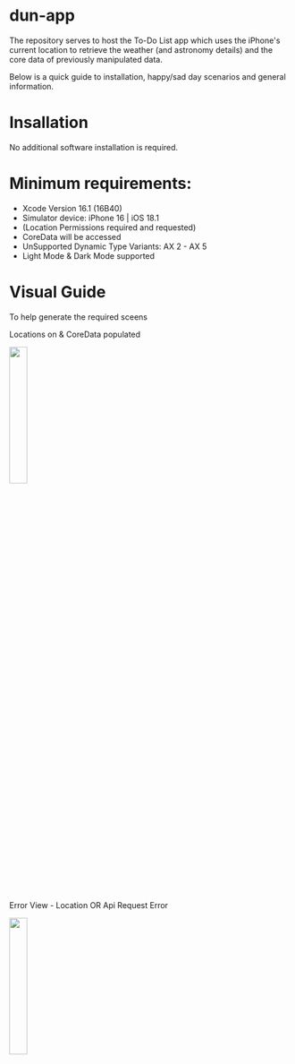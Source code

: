 # dun-app
The repository serves to host the To-Do List app which uses the iPhone's current location to retrieve the weather (and astronomy details) and the core data of previously manipulated data.

Below is a quick guide to installation, happy/sad day scenarios and general information.

# Insallation
No additional software installation is required.

# Minimum requirements:
- Xcode Version 16.1 (16B40)
- Simulator device: iPhone 16 | iOS 18.1 
- (Location Permissions required and requested)
- CoreData will be accessed
- UnSupported Dynamic Type Variants: AX 2 - AX 5
- Light Mode & Dark Mode supported

# Visual Guide
To help generate the required sceens

Locations on & CoreData populated

<img src="https://github.com/user-attachments/assets/3bc722f4-9b20-4309-a400-18e9e2b420f7" width=25% height=25%>

Error View - Location OR Api Request Error

<img src="https://github.com/user-attachments/assets/8ee6d762-189b-4e90-b3f6-c2cae7ca882f" width=25% height=25%>


